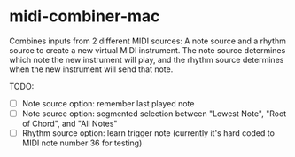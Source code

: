 # midi-combiner-mac

Combines inputs from 2 different MIDI sources: A note source and a rhythm source to create a new virtual MIDI instrument. The note source determines which note the new instrument will play, and the rhythm source determines when the new instrument will send that note.

TODO:

- [ ] Note source option: remember last played note
- [ ] Note source option: segmented selection between "Lowest Note", "Root of Chord", and "All Notes"
- [ ] Rhythm source option: learn trigger note (currently it's hard coded to MIDI note number 36 for testing)
